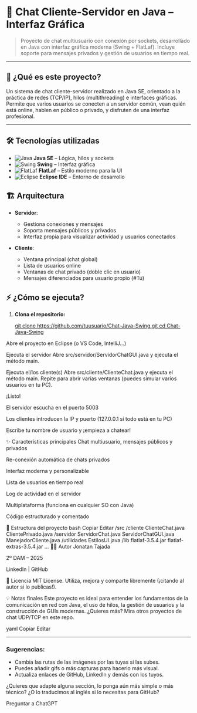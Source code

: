 # 💬 Chat Cliente-Servidor en Java – Interfaz Gráfica

> Proyecto de chat multiusuario con conexión por sockets, desarrollado en Java con interfaz gráfica moderna (Swing + FlatLaf). Incluye soporte para mensajes privados y gestión de usuarios en tiempo real.

---

## 🚀 **¿Qué es este proyecto?**

Un sistema de chat cliente-servidor realizado en Java SE, orientado a la práctica de redes (TCP/IP), hilos (multithreading) e interfaces gráficas. Permite que varios usuarios se conecten a un servidor común, vean quién está online, hablen en público o privado, y disfruten de una interfaz profesional.

---

## 🛠️ **Tecnologías utilizadas**

- ![Java](https://img.shields.io/badge/Java-ED8B00?style=flat&logo=java&logoColor=white) **Java SE** – Lógica, hilos y sockets
- ![Swing](https://img.shields.io/badge/Swing-%23232F3E.svg?&style=flat) **Swing** – Interfaz gráfica
- ![FlatLaf](https://img.shields.io/badge/FlatLaf-0064a5?style=flat) **FlatLaf** – Estilo moderno para la UI
- ![Eclipse](https://img.shields.io/badge/Eclipse_IDE-2C2255?style=flat&logo=eclipse-ide&logoColor=white) **Eclipse IDE** – Entorno de desarrollo


## 🏗️ **Arquitectura**

- **Servidor**:  
  - Gestiona conexiones y mensajes
  - Soporta mensajes públicos y privados
  - Interfaz propia para visualizar actividad y usuarios conectados

- **Cliente**:  
  - Ventana principal (chat global)
  - Lista de usuarios online
  - Ventanas de chat privado (doble clic en usuario)
  - Mensajes diferenciados para usuario propio (#Tú)


## ⚡ **¿Cómo se ejecuta?**

1. **Clona el repositorio:**
 
   [git clone https://github.com/tuusuario/Chat-Java-Swing.git
   cd Chat-Java-Swing](https://github.com/jonatanTajada/chat-client-servidor-java.git)

Abre el proyecto en Eclipse (o VS Code, IntelliJ…)

Ejecuta el servidor
Abre src/servidor/ServidorChatGUI.java y ejecuta el método main.

Ejecuta el/los cliente(s)
Abre src/cliente/ClienteChat.java y ejecuta el método main.
Repite para abrir varias ventanas (puedes simular varios usuarios en tu PC).

¡Listo!

El servidor escucha en el puerto 5003

Los clientes introducen la IP y puerto (127.0.0.1 si todo está en tu PC)

Escribe tu nombre de usuario y ¡empieza a chatear!

✨ Características principales
Chat multiusuario, mensajes públicos y privados

Re-conexión automática de chats privados

Interfaz moderna y personalizable

Lista de usuarios en tiempo real

Log de actividad en el servidor

Multiplataforma (funciona en cualquier SO con Java)

Código estructurado y comentado

📂 Estructura del proyecto
bash
Copiar
Editar
/src
  /cliente
    ClienteChat.java
    ClientePrivado.java
  /servidor
    ServidorChat.java
    ServidorChatGUI.java
    ManejadorCliente.java
  /utilidades
    EstilosUI.java
/lib
  flatlaf-3.5.4.jar
  flatlaf-extras-3.5.4.jar
...
🧑‍💻 Autor
Jonatan Tajada

2º DAM – 2025

LinkedIn | GitHub

📖 Licencia
MIT License.
Utiliza, mejora y comparte libremente (¡citando al autor si lo publicas!).

💡 Notas finales
Este proyecto es ideal para entender los fundamentos de la comunicación en red con Java, el uso de hilos, la gestión de usuarios y la construcción de GUIs modernas.
¿Quieres más? Mira otros proyectos de chat UDP/TCP en este repo.

yaml
Copiar
Editar

---

### **Sugerencias:**
- Cambia las rutas de las imágenes por las tuyas si las subes.
- Puedes añadir gifs o más capturas para hacerlo más visual.
- Actualiza enlaces de GitHub, LinkedIn y demás con los tuyos.

¿Quieres que adapte alguna sección, lo ponga aún más simple o más técnico? ¿O lo traducimos al inglés si lo necesitas para GitHub?








Preguntar a ChatGPT
